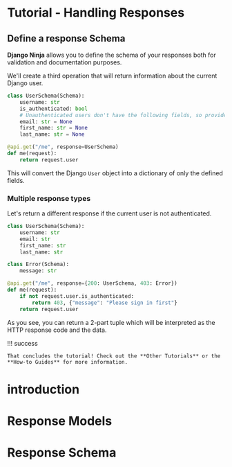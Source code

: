 # Tutorial - Handling Responses

## Define a response Schema

**Django Ninja** allows you to define the schema of your responses both for validation and documentation purposes.

We'll create a third operation that will return information about the current Django user.

```Python
class UserSchema(Schema):
    username: str
    is_authenticated: bool
    # Unauthenticated users don't have the following fields, so provide defaults.
    email: str = None
    first_name: str = None
    last_name: str = None

@api.get("/me", response=UserSchema)
def me(request):
    return request.user
```

This will convert the Django `User` object into a dictionary of only the defined fields.

### Multiple response types

Let's return a different response if the current user is not authenticated.

```Python hl_lines="2-5 7-8 10 12-13"
class UserSchema(Schema):
    username: str
    email: str
    first_name: str
    last_name: str

class Error(Schema):
    message: str

@api.get("/me", response={200: UserSchema, 403: Error})
def me(request):
    if not request.user.is_authenticated:
        return 403, {"message": "Please sign in first"}
    return request.user 
```

As you see, you can return a 2-part tuple which will be interpreted as the HTTP response code and the data.

!!! success

    That concludes the tutorial! Check out the **Other Tutorials** or the **How-to Guides** for more information.

# introduction
# Response Models
# Response Schema
